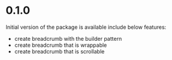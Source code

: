 # 0.1.0

Initial version of the package is available
include below features:

- create breadcrumb with the builder pattern
- create breadcrumb that is wrappable
- create breadcrumb that is scrollable